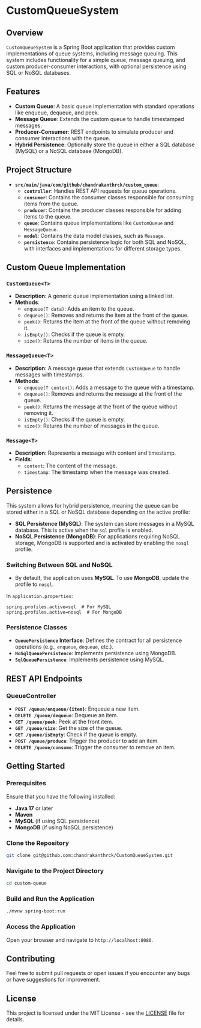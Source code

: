 # CustomQueueSystem

## Overview

`CustomQueueSystem` is a Spring Boot application that provides custom implementations of queue systems, including message queuing. This system includes functionality for a simple queue, message queuing, and custom producer-consumer interactions, with optional persistence using SQL or NoSQL databases.

## Features

- **Custom Queue**: A basic queue implementation with standard operations like enqueue, dequeue, and peek.
- **Message Queue**: Extends the custom queue to handle timestamped messages.
- **Producer-Consumer**: REST endpoints to simulate producer and consumer interactions with the queue.
- **Hybrid Persistence**: Optionally store the queue in either a SQL database (MySQL) or a NoSQL database (MongoDB).

## Project Structure

- **`src/main/java/com/github/chandrakanthrck/custom_queue`**:
  - **`controller`**: Handles REST API requests for queue operations.
  - **`consumer`**: Contains the consumer classes responsible for consuming items from the queue.
  - **`producer`**: Contains the producer classes responsible for adding items to the queue.
  - **`queue`**: Contains queue implementations like `CustomQueue` and `MessageQueue`.
  - **`model`**: Contains the data model classes, such as `Message`.
  - **`persistence`**: Contains persistence logic for both SQL and NoSQL, with interfaces and implementations for different storage types.

## Custom Queue Implementation

### `CustomQueue<T>`

- **Description**: A generic queue implementation using a linked list.
- **Methods**:
  - `enqueue(T data)`: Adds an item to the queue.
  - `dequeue()`: Removes and returns the item at the front of the queue.
  - `peek()`: Returns the item at the front of the queue without removing it.
  - `isEmpty()`: Checks if the queue is empty.
  - `size()`: Returns the number of items in the queue.

### `MessageQueue<T>`

- **Description**: A message queue that extends `CustomQueue` to handle messages with timestamps.
- **Methods**:
  - `enqueue(T content)`: Adds a message to the queue with a timestamp.
  - `dequeue()`: Removes and returns the message at the front of the queue.
  - `peek()`: Returns the message at the front of the queue without removing it.
  - `isEmpty()`: Checks if the queue is empty.
  - `size()`: Returns the number of messages in the queue.

### `Message<T>`

- **Description**: Represents a message with content and timestamp.
- **Fields**:
  - `content`: The content of the message.
  - `timestamp`: The timestamp when the message was created.

## Persistence

This system allows for hybrid persistence, meaning the queue can be stored either in a SQL or NoSQL database depending on the active profile:

- **SQL Persistence (MySQL)**: The system can store messages in a MySQL database. This is active when the `sql` profile is enabled.
- **NoSQL Persistence (MongoDB)**: For applications requiring NoSQL storage, MongoDB is supported and is activated by enabling the `nosql` profile.

### Switching Between SQL and NoSQL

- By default, the application uses **MySQL**. To use **MongoDB**, update the profile to `nosql`.
  
In `application.properties`:
  
```properties
spring.profiles.active=sql  # For MySQL
spring.profiles.active=nosql  # For MongoDB
```

### Persistence Classes

- **`QueuePersistence` Interface**: Defines the contract for all persistence operations (e.g., `enqueue`, `dequeue`, etc.).
- **`NoSqlQueuePersistence`**: Implements persistence using MongoDB.
- **`SqlQueuePersistence`**: Implements persistence using MySQL.

## REST API Endpoints

### QueueController

- **`POST /queue/enqueue/{item}`**: Enqueue a new item.
- **`DELETE /queue/dequeue`**: Dequeue an item.
- **`GET /queue/peek`**: Peek at the front item.
- **`GET /queue/size`**: Get the size of the queue.
- **`GET /queue/isEmpty`**: Check if the queue is empty.
- **`POST /queue/produce`**: Trigger the producer to add an item.
- **`DELETE /queue/consume`**: Trigger the consumer to remove an item.

## Getting Started

### Prerequisites

Ensure that you have the following installed:
- **Java 17** or later
- **Maven**
- **MySQL** (if using SQL persistence)
- **MongoDB** (if using NoSQL persistence)

### Clone the Repository

```bash
git clone git@github.com:chandrakanthrck/CustomQueueSystem.git
```

### Navigate to the Project Directory

```bash
cd custom-queue
```

### Build and Run the Application

```bash
./mvnw spring-boot:run
```

### Access the Application

Open your browser and navigate to `http://localhost:8080`.

## Contributing

Feel free to submit pull requests or open issues if you encounter any bugs or have suggestions for improvement.

## License

This project is licensed under the MIT License - see the [LICENSE](LICENSE) file for details.